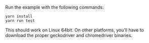Run the example with the following commands:

```
yarn install
yarn run test
```

This should work on Linux 64bit. On other platforms, you'll have to download the proper geckodriver and chromedriver binaries.
